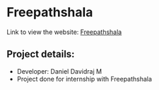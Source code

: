 # Freepathshala
Link to view the website:
[Freepathshala](http://freepathshala.org/)
## Project details:
* Developer: Daniel Davidraj M
* Project done for internship with Freepathshala
